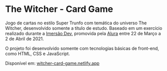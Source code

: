 # The Witcher - Card Game

Jogo de cartas no estilo Super Trunfo com temática do universo The Witcher, desenvolvido somente a título de estudo. Baseado em um exercício realizado durante a [Imersão Dev](https://imersao.dev/), promovida pela [Alura](https://www.alura.com.br/) entre 22 de Março a 2 de Abril de 2021.

O projeto foi desenvolvido somente com tecnologias básicas de front-end, como HTML, CSS e JavaScript.

Disponível em: [witcher-card-game.netlify.app](https://witcher-card-game.netlify.app/)